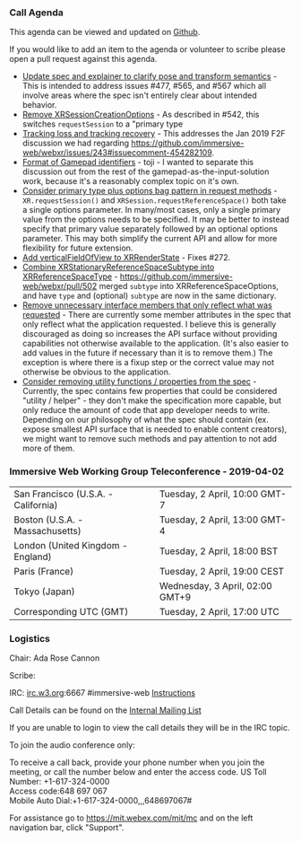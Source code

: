 ### Call Agenda

This agenda can be viewed and updated on [Github](https://github.com/immersive-web/administrivia/blob/master/meetings/wg/2019-04-02-Immersive_Web_Working_Group_Teleconference-agenda.md).

If you would like to add an item to the agenda or volunteer to scribe please open a pull request against this agenda.

* [Update spec and explainer to clarify pose and transform semantics](https://github.com/immersive-web/webxr/pull/569) - This is intended to address issues #477, #565, and #567 which all involve areas where the spec isn't entirely clear about intended behavior.
* [Remove XRSessionCreationOptions](https://github.com/immersive-web/webxr/pull/566) - As described in #542, this switches `requestSession` to a "primary type
* [Tracking loss and tracking recovery](https://github.com/immersive-web/webxr/pull/559) - This addresses the Jan 2019 F2F discussion we had regarding https://github.com/immersive-web/webxr/issues/243#issuecomment-454282109.
* [Format of Gamepad identifiers](https://github.com/immersive-web/webxr/issues/550) - toji - I wanted to separate this discussion out from the rest of the gamepad-as-the-input-solution work, because it's a reasonably complex topic on it's own.
* [Consider primary type plus options bag pattern in request methods](https://github.com/immersive-web/webxr/issues/542) -  `XR.requestSession()` and `XRSession.requestReferenceSpace()` both take a single options parameter. In many/most cases, only a single primary value from the options needs to be specified. It may be better to instead specify that primary value separately followed by an optional options parameter. This may both simplify the current API and allow for more flexibility for future extension.
* [Add verticalFieldOfView to XRRenderState](https://github.com/immersive-web/webxr/pull/519) - Fixes #272.
* [Combine XRStationaryReferenceSpaceSubtype into XRReferenceSpaceType](https://github.com/immersive-web/webxr/issues/514) - https://github.com/immersive-web/webxr/pull/502 merged `subtype` into XRReferenceSpaceOptions, and have `type` and (optional) `subtype` are now in the same dictionary.
* [Remove unnecessary interface members that only reflect what was requested](https://github.com/immersive-web/webxr/issues/513) - There are currently some member attributes in the spec that only reflect what the application requested. I believe this is generally discouraged as doing so increases the API surface without providing capabilities not otherwise available to the application. (It's also easier to add values in the future if necessary than it is to remove them.) The exception is where there is a fixup step or the correct value may not otherwise be obvious to the application.
* [Consider removing utility functions / properties from the spec](https://github.com/immersive-web/webxr/issues/507) - Currently, the spec contains few properties that could be considered "utility / helper" - they don't make the specification more capable, but only reduce the amount of code that app developer needs to write. Depending on our philosophy of what the spec should contain (ex. expose smallest API surface that is needed to enable content creators), we might want to remove such methods and pay attention to not add more of them.

### Immersive Web Working Group Teleconference - 2019-04-02

<table>
<tr><td> San Francisco (U.S.A. - California) <td> Tuesday, 2 April, 10:00 GMT-7
<tr><td> Boston (U.S.A. - Massachusetts) <td> Tuesday, 2 April, 13:00 GMT-4
<tr><td> London (United Kingdom - England) <td> Tuesday, 2 April, 18:00 BST
<tr><td> Paris (France) <td> Tuesday, 2 April, 19:00 CEST
<tr><td> Tokyo (Japan) <td> Wednesday, 3 April, 02:00 GMT+9
<tr><td> Corresponding UTC (GMT) <td> Tuesday, 2 April, 17:00 UTC
</table>

### Logistics

Chair: Ada Rose Cannon

Scribe:

IRC: [irc.w3.org](http://irc.w3.org/):6667 #immersive-web [Instructions](https://github.com/immersive-web/administrivia/blob/master/IRC.md)

Call Details can be found on the [Internal Mailing List](https://lists.w3.org/Archives/Member/internal-immersive-web/2019Feb/0002.html)

If you are unable to login to view the call details they will be in the IRC topic.

To join the audio conference only: 

To receive a call back, provide your phone number when you join the meeting, or call the number below and enter the access code.
US Toll Number: +1-617-324-0000  
Access code:648 697 067  
Mobile Auto Dial:+1-617-324-0000,,,648697067#

For assistance go to https://mit.webex.com/mit/mc  and on the left navigation bar, click "Support".
          
